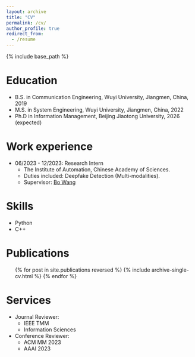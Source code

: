 ```yaml
---
layout: archive
title: "CV"
permalink: /cv/
author_profile: true
redirect_from:
  - /resume
---
```


{% include base_path %}

Education
======
* B.S. in Communication Engineering, Wuyi University, Jiangmen, China, 2019
* M.S. in System Engineering, Wuyi University, Jiangmen, China, 2022
* Ph.D in Information Management, Beijing Jiaotong University, 2026 (expected)


Work experience
======
* 06/2023 - 12/2023: Research Intern
  * The Institute of Automation, Chinese Academy of Sciences.
  * Duties included: Deepfake Detection (Multi-modalities).
  * Supervisor: [Bo Wang](http://vslab.ia.ac.cn/people/)

  
Skills
======
* Python
* C++

Publications
======
  <ul>{% for post in site.publications reversed %}
    {% include archive-single-cv.html %}
  {% endfor %}</ul>
  
<!-- Talks
======
  <ul>{% for post in site.talks %}
    {% include archive-single-talk-cv.html %}
  {% endfor %}</ul> -->
  
  
Services
======

* Journal Reviewer:
  * IEEE TMM
  * Information Sciences
* Conference Reviewer:
  * ACM MM 2023
  * AAAI 2023
